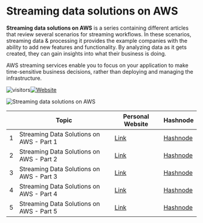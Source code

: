 # Streaming data solutions on AWS

**Streaming data solutions on AWS** is a series containing different articles that review several scenarios for streaming workflows. In these scenarios, streaming data & processing it provides the example companies with the ability to add new features and functionality. By analyzing data as it gets created, they can gain insights into what their business is doing.

AWS streaming services enable you to focus on your application to make time-sensitive business decisions, rather than deploying and managing the infrastructure.

![visitors](https://visitor-badge.glitch.me/badge?page_id=AditModi/Streaming-data-solutions-on-AWS)[![Website](https://img.shields.io/website?label=Dev.to&up_message=@aditmodi&url=https%3A%2F%2Fdev.to/aditmodi)](https://dev.to/aditmodi) 


![Streaming data solutions on AWS](https://user-images.githubusercontent.com/48589838/177517574-2784ad0b-426b-4c75-9012-17214f845e09.jpg)


|               | Topic        | Personal Website | Hashnode     | 
| ------------  | ------------ | ---------------- | ------------ | 
|  1 | Streaming Data Solutions on AWS - Part 1 |[ Link ]() |[ Hashnode ]()
|  2 | Streaming Data Solutions on AWS - Part 2 |[ Link ]() |[ Hashnode ]()
|  3 | Streaming Data Solutions on AWS - Part 3 |[ Link ]() |[ Hashnode ]()
|  4 | Streaming Data Solutions on AWS - Part 4 |[ Link ]() |[ Hashnode ]()
|  5 | Streaming Data Solutions on AWS - Part 5 |[ Link ]() |[ Hashnode ]()


